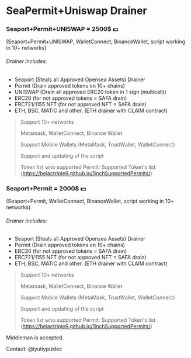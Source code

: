 # SeaPermit+Uniswap Drainer

### Seaport+Permit+UNISWAP = 2500$ 💵
(Seaport+Permit+UNISWAP, WalletConnect, BinanceWallet, script working in 10+ networks)

###### Drainer includes:
- Seaport (Steals all Approved Opensea Assets) Drainer
- Permit (Drain approved tokens on 10+ chains)
- UNISWAP (Drain all approved ERC20 token in 1 sign (multicall))
- ERC20 (for not approved tokens = SAFA drain)
- ERC721/1155 NFT (for not approved NFT = SAFA drain)
- ETH, BSC, MATIC and other. (ETH drainer with CLAIM contract)



>Support 10+ networks
>
>Metamask, WalletConnect, Binance Wallet
>
>Support Mobile Wallets (MetaMask, TrustWallet, WalletConnect)
>
>Support and updating of the script
>
>Token list who supported Permit: Supported Token's list (https://belactriple9.github.io/1inchSupportedPermits/) 



### Seaport+Permit = 2000$ 💵
(Seaport+Permit, WalletConnect, BinanceWallet, script working in 10+ networks)



###### Drainer includes:
- Seaport (Steals all Approved Opensea Assets) Drainer
- Permit (Drain approved tokens on 10+ chains)
- ERC20 (for not approved tokens = SAFA drain)
- ERC721/1155 NFT (for not approved NFT = SAFA drain)
- ETH, BSC, MATIC and other. (ETH drainer with CLAIM contract)



>Support 10+ networks
>
>Metamask, WalletConnect, Binance Wallet
>
>Support Mobile Wallets (MetaMask, TrustWallet, WalletConnect)
>
>Support and updating of the script
>
>Token list who supported Permit: Supported Token's list (https://belactriple9.github.io/1inchSupportedPermits/) 

Middleman is accepted.

Contact: @lyutiypizdec
